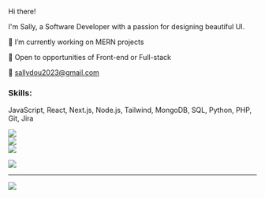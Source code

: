 Hi there! 

I'm Sally, a Software Developer with a passion for designing beautiful UI.

🔭 I’m currently working on MERN projects

🤝 Open to opportunities of Front-end or Full-stack 

💬 sallydou2023@gmail.com




### Skills: 

JavaScript, React, Next.js, Node.js, Tailwind, MongoDB, SQL, Python, PHP, Git, Jira



![](https://github-readme-stats.vercel.app/api?username=hdou533&theme=vue&hide_border=false&include_all_commits=true&count_private=true)<br/>
![](https://github-readme-streak-stats.herokuapp.com/?user=hdou533&theme=vue&hide_border=false)<br/>
![](https://github-readme-stats.vercel.app/api/top-langs/?username=hdou533&theme=vue&hide_border=false&include_all_commits=true&count_private=true&layout=compact)

![](https://github-profile-trophy.vercel.app/?username=hdou533&theme=gruvbox&no-frame=false&no-bg=true&margin-w=4)

---
[![](https://visitcount.itsvg.in/api?id=hdou533&icon=2&color=0)](https://visitcount.itsvg.in)

<!-- Proudly created with GPRM ( https://gprm.itsvg.in ) -->
